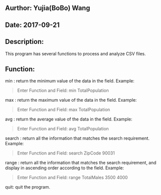 ##  Aurthor: Yujia(BoBo) Wang
##  Date: 2017-09-21

##  Description:

This program has several functions to process and analyze CSV files.

## Function:

min <field>: return the minimum value of the data in the field.
Example:
>Enter Function and Field: min TotalPopulation

max <field>: return the maximum value of the data in the field.
Example:
>Enter Function and Field: max TotalPopulation

avg <field>: return the average value of the data in the field.
Example:
>Enter Function and Field: avg TotalPopulation

search <field> <value>: return all the information that matches the search requirement.
Example:
>Enter Function and Field: search ZipCode 90031

range <field> <min> <max>: return all the information that matches the search requirement, and display in ascending order according to the field.
Example:
>Enter Function and Field: range TotalMales 3500 4000

quit: quit the program.
